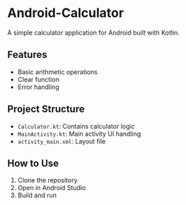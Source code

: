 # Android-Calculator



A simple calculator application for Android built with Kotlin.

## Features
- Basic arithmetic operations
- Clear function
- Error handling

## Project Structure
- `Calculator.kt`: Contains calculator logic
- `MainActivity.kt`: Main activity UI handling
- `activity_main.xml`: Layout file

## How to Use
1. Clone the repository
2. Open in Android Studio
3. Build and run
